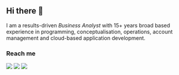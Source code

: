 ## Hi there 👋

I am a results-driven *Business Analyst* with 15+ years broad based experience in programming, conceptualisation, operations, account management and cloud-based application development. 

### Reach me
<a href="#"><img src="https://img.shields.io/badge/Follow%20me%20on%20-LinkedIn-maroon"></a> <a href="#"><img src="https://img.shields.io/badge/Find%20me%20on%20-Instagram-blue"></a>  <a href="mailto:yolindavdl@gmail.com"><img src="https://img.shields.io/badge/Send%20me%20an%20-email-purple"></a>
